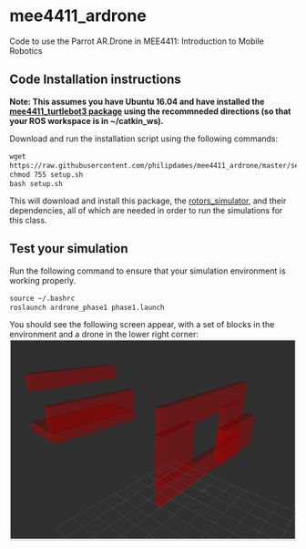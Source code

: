 # mee4411_ardrone
Code to use the Parrot AR.Drone in MEE4411: Introduction to Mobile Robotics

## Code Installation instructions
**Note: This assumes you have Ubuntu 16.04 and have installed the [mee4411_turtlebot3 package](https://github.com/philipdames/mee4411_turtlebot3) using the recommneded directions (so that your ROS workspace is in ~/catkin_ws).**

Download and run the installation script using the following commands:
```
wget https://raw.githubusercontent.com/philipdames/mee4411_ardrone/master/setup.sh
chmod 755 setup.sh
bash setup.sh
```    
This will download and install this package, the [rotors_simulator](https://github.com/TempleRAIL/rotors_simulator), and their dependencies, all of which are needed in order to run the simulations for this class.

## Test your simulation
Run the following command to ensure that your simulation environment is working properly. 
```
source ~/.bashrc
roslaunch ardrone_phase1 phase1.launch
```
You should see the following screen appear, with a set of blocks in the environment and a drone in the lower right corner:
![rviz screenshot of AR.Drone simulation](https://github.com/philipdames/mee4411_ardrone/blob/master/rviz_screenshot.png)
